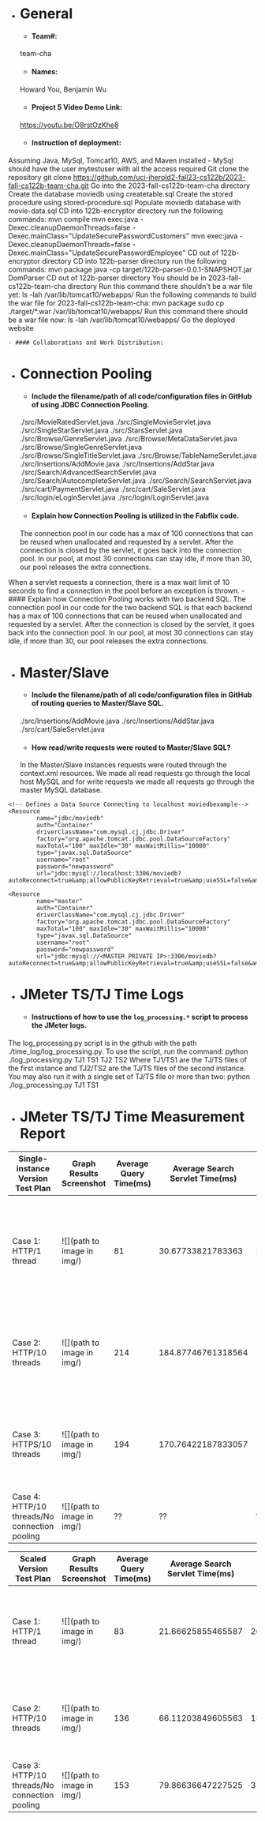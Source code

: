 - # General
    - #### Team#: 
    team-cha
    - #### Names:
    Howard You, Benjamin Wu
    - #### Project 5 Video Demo Link:
    https://youtu.be/O8rstOzKhe8
    - #### Instruction of deployment:
Assuming Java, MySql, Tomcat10, AWS, and Maven installed
    - MySql should have the user mytestuser with all the access required
Git clone the repository 
    git clone https://github.com/uci-jherold2-fall23-cs122b/2023-fall-cs122b-team-cha.git
Go into the 2023-fall-cs122b-team-cha directory
Create the database moviedb using createtable.sql
Create the stored procedure using stored-procedure.sql
Populate moviedb database with movie-data.sql
CD into 122b-encryptor directory run the following commands:
    mvn compile
    mvn exec:java -Dexec.cleanupDaemonThreads=false -Dexec.mainClass="UpdateSecurePasswordCustomers"
    mvn exec:java -Dexec.cleanupDaemonThreads=false -Dexec.mainClass="UpdateSecurePasswordEmployee"
CD out of 122b-encryptor directory
CD into 122b-parser directory run the following commands:
    mvn package
    java -cp target/122b-parser-0.0.1-SNAPSHOT.jar DomParser
CD out of 122b-parser directory
You should be in 2023-fall-cs122b-team-cha directory
Run this command there shouldn't be a war file yet:
    ls -lah /var/lib/tomcat10/webapps/
Run the following commands to build the war file for 2023-fall-cs122b-team-cha:
    mvn package
    sudo cp ./target/*.war /var/lib/tomcat10/webapps/
Run this command there should be a war file now:
    ls -lah /var/lib/tomcat10/webapps/
Go the deployed website
    

    - #### Collaborations and Work Distribution:

  
- # Connection Pooling
    - #### Include the filename/path of all code/configuration files in GitHub of using JDBC Connection Pooling.
  ./src/MovieRatedServlet.java
  ./src/SingleMovieServlet.java
  ./src/SingleStarServlet.java
  ./src/StarsServlet.java
  ./src/Browse/GenreServlet.java
  ./src/Browse/MetaDataServlet.java
  ./src/Browse/SingleGenreServlet.java
  ./src/Browse/SingleTitleServlet.java
  ./src/Browse/TableNameServlet.java
  ./src/Insertions/AddMovie.java
  ./src/Insertions/AddStar.java
  ./src/Search/AdvancedSearchServlet.java
  ./src/Search/AutocompleteServlet.java
  ./src/Search/SearchServlet.java
  ./src/cart/PaymentServlet.java
  ./src/cart/SaleServlet.java
  ./src/login/eLoginServlet.java
  ./src/login/LoginServlet.java
    - #### Explain how Connection Pooling is utilized in the Fabflix code.
    The connection pool in our code has a max of 100 connections that can be reused when unallocated and requested by a servlet. After the connection is closed by the servlet, it goes back into the connection pool. In our pool, at most 30 connections can stay idle, if more than 30, our pool releases the extra connections.

When a servlet requests a connection, there is a max wait limit of 10 seconds to find a connection in the pool before an exception is thrown.
    - #### Explain how Connection Pooling works with two backend SQL.
    The connection pool in our code for the two backend SQL is that each backend has a max of 100 connections that can be reused when unallocated and requested by a servlet. After the connection is closed by the servlet, it goes back into the connection pool. In our pool, at most 30 connections can stay idle, if more than 30, our pool releases the extra connections.

    

- # Master/Slave
    - #### Include the filename/path of all code/configuration files in GitHub of routing queries to Master/Slave SQL.
  ./src/Insertions/AddMovie.java
  ./src/Insertions/AddStar.java
  ./src/cart/SaleServlet.java
    - #### How read/write requests were routed to Master/Slave SQL?
    In the Master/Slave instances requests were routed through the context.xml resources. We made all read requests go through the local host MySQL and for write requests we made all requests go through the master MySQL database.
 
    <?xml version="1.0" encoding="UTF-8"?>

<Context>

    <!-- Defines a Data Source Connecting to localhost moviedbexample-->
    <Resource
            name="jdbc/moviedb"
            auth="Container"
            driverClassName="com.mysql.cj.jdbc.Driver"
            factory="org.apache.tomcat.jdbc.pool.DataSourceFactory"
            maxTotal="100" maxIdle="30" maxWaitMillis="10000"
            type="javax.sql.DataSource"
            username="root"
            password="newpassword"
            url="jdbc:mysql://localhost:3306/moviedb?autoReconnect=true&amp;allowPublicKeyRetrieval=true&amp;useSSL=false&amp;cachePrepStmts=true"/>

    <Resource
            name="master"
            auth="Container"
            driverClassName="com.mysql.cj.jdbc.Driver"
            factory="org.apache.tomcat.jdbc.pool.DataSourceFactory"
            maxTotal="100" maxIdle="30" maxWaitMillis="10000"
            type="javax.sql.DataSource"
            username="root"
            password="newpassword"
            url="jdbc:mysql://<MASTER PRIVATE IP>:3306/moviedb?autoReconnect=true&amp;allowPublicKeyRetrieval=true&amp;useSSL=false&amp;cachePrepStmts=true"/>


</Context>
    

- # JMeter TS/TJ Time Logs
    - #### Instructions of how to use the `log_processing.*` script to process the JMeter logs.
The log_processing.py script is in the github with the path ./time_log/log_processing.py. To use the script, run the command: python ./log_processing.py TJ1 TS1 TJ2 TS2
Where TJ1/TS1 are the TJ/TS files of the first instance and TJ2/TS2 are the TJ/TS files of the second instance. You may also run it with a single set of TJ/TS file or more than two:
python ./log_processing.py TJ1 TS1

- # JMeter TS/TJ Time Measurement Report

| **Single-instance Version Test Plan**          | **Graph Results Screenshot** | **Average Query Time(ms)** | **Average Search Servlet Time(ms)** | **Average JDBC Time(ms)** | **Analysis** |
|------------------------------------------------|------------------------------|----------------------------|-------------------------------------|---------------------------|--------------|
| Case 1: HTTP/1 thread                          | ![](path to image in img/)   | 81                        | 30.67733821783363                   |  20.420948128266506      | It seems like servlet time takes most of the query time when querying.           |
| Case 2: HTTP/10 threads                        | ![](path to image in img/)   | 214                        |   184.87746761318564                 |  18.384260016846852         | The time for search servlet is the majority of the query time.            |
| Case 3: HTTPS/10 threads                       | ![](path to image in img/)   | 194                         | 170.76422187833057                  | 18.61608283533758          | The time for search servlet is the majority of the query time.           |
| Case 4: HTTP/10 threads/No connection pooling  | ![](path to image in img/)   | ??                         | ??                                  | ??                        | ??           |

| **Scaled Version Test Plan**                   | **Graph Results Screenshot** | **Average Query Time(ms)** | **Average Search Servlet Time(ms)** | **Average JDBC Time(ms)** | **Analysis** |
|------------------------------------------------|------------------------------|----------------------------|-------------------------------------|---------------------------|--------------|
| Case 1: HTTP/1 thread                          | ![](path to image in img/)   | 83                         |  21.66625855465587                  | 20.44821045237588         | The time for both JDBC and Servlet are roughly the same.           |
| Case 2: HTTP/10 threads                        | ![](path to image in img/)   | 136                        | 66.11203849605563                  | 13.458691226781067        | The time for Servlet is the majority of the query time.           |
| Case 3: HTTP/10 threads/No connection pooling  | ![](path to image in img/)   | 153                         | 79.86636647227525                   | 31.866251207349876        | ??           |


